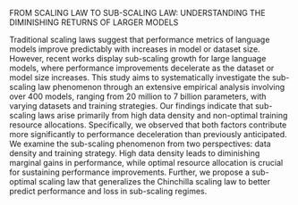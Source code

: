 FROM SCALING LAW TO SUB-SCALING LAW: UNDERSTANDING THE DIMINISHING RETURNS OF LARGER MODELS

Traditional scaling laws suggest that performance metrics of language models improve predictably with increases in model or dataset size. However, recent works display sub-scaling growth for large language models, where performance improvements decelerate as the dataset or model size increases. This study aims to systematically investigate the sub-scaling law phenomenon through an extensive empirical analysis involving over 400 models, ranging from 20 million to 7 billion parameters, with varying datasets and training strategies. Our findings indicate that sub-scaling laws arise primarily from high data density and non-optimal training resource allocations. Specifically, we observed that both factors contribute more significantly to performance deceleration than previously anticipated. We examine the sub-scaling phenomenon from two perspectives: data density and training strategy. High data density leads to diminishing marginal gains in performance, while optimal resource allocation is crucial for sustaining performance improvements. Further, we propose a sub-optimal scaling law that generalizes the Chinchilla scaling law to better predict performance and loss in sub-scaling regimes. 
